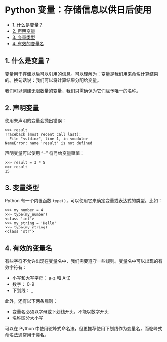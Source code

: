 # Python 变量：存储信息以供日后使用<!-- omit in toc -->

- [1. 什么是变量？](#1-什么是变量)
- [2. 声明变量](#2-声明变量)
- [3. 变量类型](#3-变量类型)
- [4. 有效的变量名](#4-有效的变量名)

## 1. 什么是变量？

变量用于存储以后可以引用的信息。可以理解为：变量是我们用来命名计算结果的。换句话说：我们可以将计算结果分配给变量。

我们可以创建无限数量的变量，我们只需确保为它们赋予唯一的名称。

## 2. 声明变量

使用未声明的变量会抛出错误：

```shell
>>> result
Traceback (most recent call last):
  File "<stdin>", line 1, in <module>
NameError: name 'result' is not defined
```

声明变量可以使用 “=” 符号给变量赋值：

```shell
>>> result = 3 * 5
>>> result
15
```

## 3. 变量类型

Python 有一个内置函数 `type()`，可以使用它来确定变量或表达式的类型。比如：

```shell
>>> my_number = 4
>>> type(my_number)
<class 'int'>
>>> my_string = 'Hello'
>>> type(my_string)
<class 'str'>
```

## 4. 有效的变量名

有些字符不允许出现在变量名中，我们需要遵守一些规则。变量名中可以出现的有效字符有：

-   小写和大写字母： a-z 和 A-Z
-   数字： 0-9
-   下划线： \_

此外，还有以下两条规则：

-   变量名必须以字母或下划线开头，不能以数字开头
-   名称区分大小写

可以在 Python 中使用驼峰式命名法，但更推荐使用下划线作为变量名，而驼峰式命名法通常用于类名。
